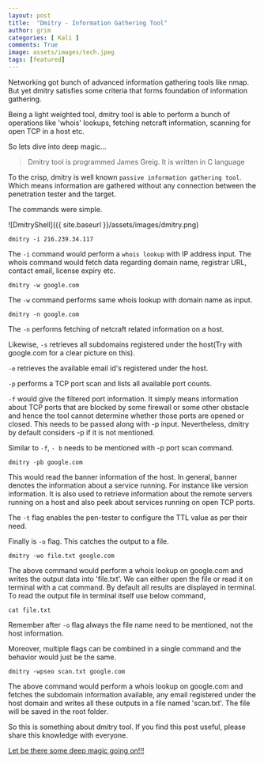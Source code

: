```yaml
---
layout: post
title:  "Dmitry - Information Gathering Tool"
author: grim
categories: [ Kali ]
comments: True
image: assets/images/tech.jpeg
tags: [featured]
---
```

Networking got bunch of advanced information gathering tools like nmap. But yet dmitry satisfies some criteria that forms foundation of information gathering.

Being a light weighted tool, dmitry tool is able to perform a bunch of operations like 'whois' lookups, fetching netcraft information, scanning for open TCP  in a host etc.

So lets dive into deep magic...

> Dmitry tool is programmed James Greig. It is written in C language

To the crisp, dmitry is well known `passive information gathering tool`. Which means information are gathered without any connection between the penetration tester and the target.

The commands were simple. 

![DmitryShell]({{ site.baseurl }}/assets/images/dmitry.png)

```shell
dmitry -i 216.239.34.117
```

The `-i` command would perform a `whois lookup` with IP address input. The whois command would fetch data regarding domain name, registrar URL, contact email, license expiry etc.

```shell
dmitry -w google.com
```

The `-w` command performs same whois lookup with domain name as input. 

```shell
dmitry -n google.com
```

The `-n` performs fetching of netcraft related information on a host. 

Likewise, `-s` retrieves all subdomains registered under the host(Try with google.com for a clear picture on this).

`-e` retrieves the available email id's registered under the host.

`-p` performs a TCP port scan and lists all available port counts.

`-f` would give the filtered port information. It simply means information about TCP ports that are blocked by some firewall or some other obstacle and hence the tool cannot determine whether those ports are opened or closed. This needs to be passed along with -p input. Nevertheless, dmitry by default considers -p if it is not mentioned.

Similar to `-f`, `- b` needs to be mentioned with -p port scan command. 

```shell
dmitry -pb google.com
```

This would read the banner information of the host. In general, banner denotes the information about a service running. For instance like version information. It is also used to retrieve information about the remote servers running on a host and also peek about services running on open TCP ports.

The `-t` flag enables the pen-tester to configure the TTL value as per their need.

Finally is `-o` flag. This catches the output to a file.

```shell
dmitry -wo file.txt google.com
```

The above command would perform a whois lookup on google.com and writes the output data into 'file.txt'. We can either open the file or read it on terminal with a cat command. By default all results are displayed in terminal. To read the output file in terminal itself use below command,

```shell
cat file.txt
```

Remember after `-o` flag always the file name need to be mentioned, not the host information.

Moreover, multiple flags can be combined in a single command and the behavior would just be the same.

```shell
dmitry -wpseo scan.txt google.com
```

The above command would perform a whois lookup on google.com and fetches the subdomain information available, any email registered under the host domain and writes all these outputs in a file named 'scan.txt'. The file will be saved in the root folder.

So this is something about dmitry tool.
If you find this post useful, please share this knowledge with everyone.

[Let be there some deep magic going on!!!](https://tools.kali.org/information-gathering/dmitry)